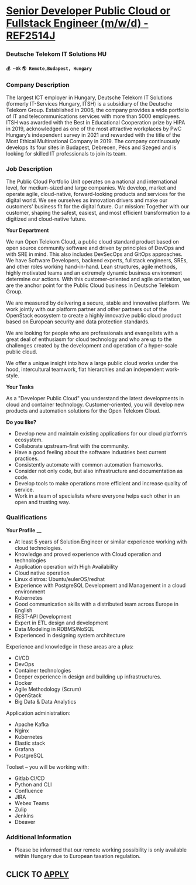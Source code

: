 # [Senior Developer Public Cloud or Fullstack Engineer (m/w/d) - REF2514J](https://www.remotewlb.com/apply/senior-developer-public-cloud-or-fullstack-engineer-m-w-d-ref2514j)  
### Deutsche Telekom IT Solutions HU  
#### `💰 ~0k` `🌎 Remote,Budapest, Hungary`  

### Company Description

The largest ICT employer in Hungary, Deutsche Telekom IT Solutions (formerly IT-Services Hungary, ITSH) is a subsidiary of the Deutsche Telekom Group. Established in 2006, the company provides a wide portfolio of IT and telecommunications services with more than 5000 employees. ITSH was awarded with the Best in Educational Cooperation prize by HIPA in 2019, acknowledged as one of the most attractive workplaces by PwC Hungary’s independent survey in 2021 and rewarded with the title of the Most Ethical Multinational Company in 2019. The company continuously develops its four sites in Budapest, Debrecen, Pécs and Szeged and is looking for skilled IT professionals to join its team.

### Job Description

The Public Cloud Portfolio Unit operates on a national and international level, for medium-sized and large companies. We develop, market and operate agile, cloud-native, forward-looking products and services for the digital world. We see ourselves as innovation drivers and make our customers' business fit for the digital future. Our mission: Together with our customer, shaping the safest, easiest, and most efficient transformation to a digitized and cloud-native future.

 **Your Department**

We run Open Telekom Cloud, a public cloud standard product based on open source community software and driven by principles of DevOps and with SRE in mind. This also includes DevSecOps and GitOps approaches. We have Software Developers, backend experts, fullstack engineers, SREs, and other roles working hand-in-hand. Lean structures, agile methods, highly motivated teams and an extremely dynamic business environment determine our actions. With this customer-oriented and agile orientation, we are the anchor point for the Public Cloud business in Deutsche Telekom Group.

We are measured by delivering a secure, stable and innovative platform. We work jointly with our platform partner and other partners out of the OpenStack ecosystem to create a highly innovative public cloud product based on European security and data protection standards.

We are looking for people who are professionals and evangelists with a great deal of enthusiasm for cloud technology and who are up to the challenges created by the development and operation of a hyper-scale public cloud.

We offer a unique insight into how a large public cloud works under the hood, intercultural teamwork, flat hierarchies and an independent work-style.

 **Your Tasks**

As a "Developer Public Cloud" you understand the latest developments in cloud and container technology. Customer-oriented, you will develop new products and automation solutions for the Open Telekom Cloud.

 **Do you like?**

  * Develop new and maintain existing applications for our cloud platform’s ecosystem.
  * Collaborate upstream-first with the community.
  * Have a good feeling about the software industries best current practices.
  * Consistently automate with common automation frameworks.
  * Consider not only code, but also infrastructure and documentation as code.
  * Develop tools to make operations more efficient and increase quality of service.
  * Work in a team of specialists where everyone helps each other in an open and trusting way.

### Qualifications

 **Your Profile** __

  * At least 5 years of Solution Engineer or similar experience working with cloud technologies.
  * Knowledge and proved experience with Cloud operation and technologies
  * Application operation with High Availability
  * Cloud native operation
  * Linux distros: Ubuntu/eulerOS/redhat
  * Experience with PostgreSQL Development and Management in a cloud environment
  * Kubernetes 
  * Good communication skills with a distributed team across Europe in English
  * REST-API Development
  * Expert in ETL design and development
  * Data Modeling in RDBMS/NoSQL
  * Experienced in designing system architecture

Experience and knowledge in these areas are a plus:

  * CI/CD
  * DevOps
  * Container technologies
  * Deeper experience in design and building up infrastructures.
  * Docker
  * Agile Methodology (Scrum)
  * OpenStack
  * Big Data & Data Analytics  

Application administration:

  * Apache Kafka
  * Nginx
  * Kubernetes
  * Elastic stack
  * Grafana
  * PostgreSQL  

Toolset – you will be working with:

  * Gitlab CI/CD
  * Python and CLI
  * Confluence
  * JIRA
  * Webex Teams
  * Zulip
  * Jenkins
  * Dbeaver

### Additional Information

* Please be informed that our remote working possibility is only available within Hungary due to European taxation regulation.

  
## CLICK TO [APPLY](https://www.remotewlb.com/apply/senior-developer-public-cloud-or-fullstack-engineer-m-w-d-ref2514j)


